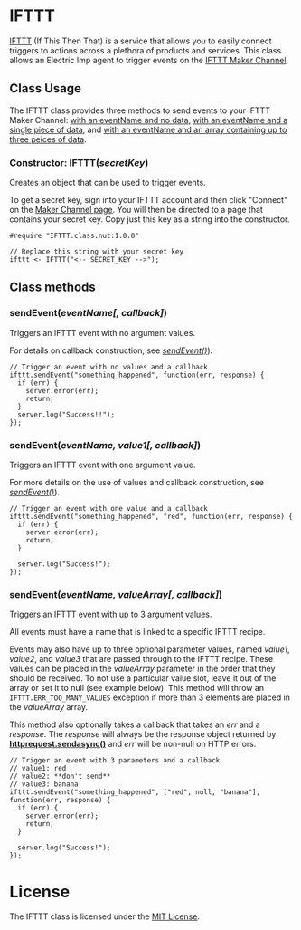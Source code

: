 # IFTTT #

[IFTTT](https://ifttt.com) (If This Then That) is a service that allows you to easily connect triggers to actions across a plethora of products and services. This class allows an Electric Imp agent to trigger events on the [IFTTT Maker Channel](https://ifttt.com/maker).

## Class Usage ##

The IFTTT class provides three methods to send events to your IFTTT Maker Channel: [with an eventName and no data](#sendeventeventname-callback), [with an eventName and a single piece of data](#sendeventeventname-value1-callback), and [with an eventName and an array containing up to three peices of data](#sendeventeventname-valuearray-callback).

### Constructor: IFTTT(*secretKey*) ###

Creates an object that can be used to trigger events.

To get a secret key, sign into your IFTTT account and then click "Connect" on the [Maker Channel page](https://ifttt.com/maker). You will then be directed to a page that contains your secret key. Copy just this key as a string into the constructor.

```squirrel
#require "IFTTT.class.nut:1.0.0"

// Replace this string with your secret key
ifttt <- IFTTT("<-- SECRET_KEY -->");
```

## Class methods ##

### sendEvent(*eventName[, callback]*) ###

Triggers an IFTTT event with no argument values.

For details on callback construction, see [*sendEvent()*](#sendeventeventname-valuearray-callback)).

```squirrel
// Trigger an event with no values and a callback
ifttt.sendEvent("something_happened", function(err, response) {
  if (err) {
    server.error(err);
    return;
  }
  server.log("Success!!");
});
```

### sendEvent(*eventName, value1[, callback]*) ###

Triggers an IFTTT event with one argument value.

For more details on the use of values and callback construction, see [*sendEvent()*](#sendeventeventname-valuearray-callback)).

```squirrel
// Trigger an event with one value and a callback
ifttt.sendEvent("something_happened", "red", function(err, response) {
  if (err) {
    server.error(err);
    return;
  }

  server.log("Success!");
});
```

### sendEvent(*eventName, valueArray[, callback]*) ###

Triggers an IFTTT event with up to 3 argument values.

All events must have a name that is linked to a specific IFTTT recipe.

Events may also have up to three optional parameter values, named *value1*, *value2*, and *value3* that are passed through to the IFTTT recipe. These values can be placed in the *valueArray* parameter in the order that they should be received. To not use a particular value slot, leave it out of the array or set it to null (see example below). This method will throw an `IFTTT.ERR_TOO_MANY_VALUES` exception if more than 3 elements are placed in the *valueArray* array.

This method also optionally takes a callback that takes an *err* and a *response*. The *response* will always be the response object returned by [**httprequest.sendasync()**](https://developer.electricimp.com/api/httprequest/sendasync/) and *err* will be non-null on HTTP errors.

```squirrel
// Trigger an event with 3 parameters and a callback
// value1: red
// value2: **don't send**
// value3: banana
ifttt.sendEvent("something_happened", ["red", null, "banana"], function(err, response) {
  if (err) {
    server.error(err);
    return;
  }

  server.log("Success!");
});
```

# License #

The IFTTT class is licensed under the [MIT License](https://github.com/electricimp/ifttt/tree/master/LICENSE).
